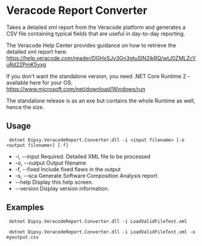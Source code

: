 # Veracode Report Converter
Takes a detailed xml report from the Veracode platform and generates a CSV file containing typical fields that are useful in day-to-day reporting.

The Veracode Help Center provides guidance on how to retrieve the detailed xml report here: https://help.veracode.com/reader/DGHxSJy3Gn3gtuSIN2jkRQ/wtJ0ZMLZcYuRd22PmK5vxg

If you don't want the standalone version, you need .NET Core Runtime 2 - available here for your OS: https://www.microsoft.com/net/download/Windows/run

The standalone release is as an exe but contains the whole Runtime as well, hence the size.

## Usage
``` dotnet Dipsy.VeracodeReport.Converter.dll -i <input filename> [-o <output filename>] [-f]```

* -i, --input     Required. Detailed XML file to be processed
* -o, --output    Output filename
* -f, --fixed     Include fixed flaws in the output
* -s, --sca       Generate Software Composition Analysis report
* --help          Display this help screen.
* --version       Display version information.

## Examples

``` dotnet Dipsy.VeracodeReport.Converter.dll -i LoadValidFileTest.xml```

``` dotnet Dipsy.VeracodeReport.Converter.dll -i LoadValidFileTest.xml -o myoutput.csv```
